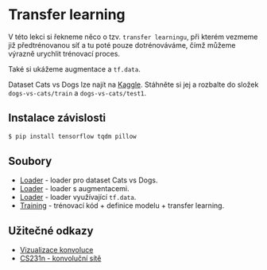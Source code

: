 # Transfer learning
V této lekci si řekneme něco o tzv. `transfer learningu`, při kterém vezmeme již předtrénovanou síť
a tu poté pouze dotrénováváme, čímž můžeme výrazně urychlit trénovací proces.

Také si ukážeme augmentace a `tf.data`.

Dataset Cats vs Dogs lze najít na [Kaggle](https://www.kaggle.com/c/dogs-vs-cats). Stáhněte si jej
a rozbalte do složek `dogs-vs-cats/train` a `dogs-vs-cats/test1`.

## Instalace závislosti
```bash
$ pip install tensorflow tqdm pillow
```

## Soubory
- [Loader](loader.py) - loader pro dataset Cats vs Dogs.
- [Loader](loader_augmentation.py) - loader s augmentacemi.
- [Loader](loader_tfdata.py) - loader využívající `tf.data`.
- [Training](traing.py) - trénovací kód + definice modelu + transfer learning.

## Užitečné odkazy
- [Vizualizace konvoluce](https://ezyang.github.io/convolution-visualizer/)
- [CS231n - konvoluční sítě](https://cs231n.github.io/convolutional-networks/)
